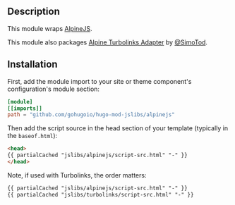 ## Description

This module wraps [AlpineJS](https://github.com/alpinejs/alpine).

This module also packages [Alpine Turbolinks Adapter](https://github.com/SimoTod/alpine-turbolinks-adapter) by [@SimoTod](https://github.com/SimoTod).

## Installation

First, add the module import to your site or theme component's configuration's module section:

```toml
[module]
[[imports]]
path = "github.com/gohugoio/hugo-mod-jslibs/alpinejs"
```

Then add the script source in the head section of your template (typically in the `baseof.html`):


```html
<head>
{{ partialCached "jslibs/alpinejs/script-src.html" "-" }}
</head>
```

Note, if used with Turbolinks, the order matters:

```html
{{ partialCached "jslibs/alpinejs/script-src.html" "-" }}
{{ partialCached "jslibs/turbolinks/script-src.html" "-" }}
```

